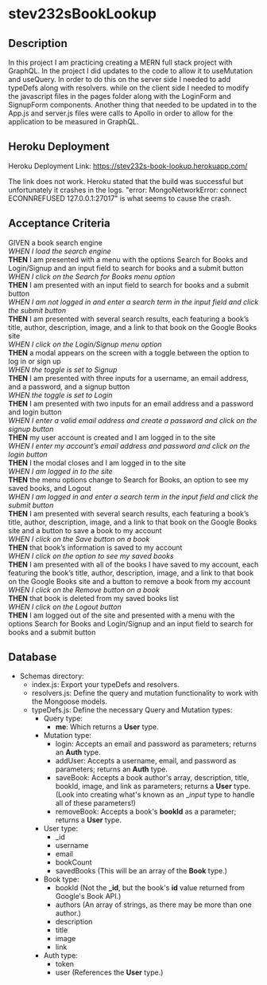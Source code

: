 # stev232sBookLookup

## Description

In this project I am practicing creating a MERN full stack project with GraphQL. In the project I did updates to the code to allow it to useMutation and useQuery. In order to do this on the server side I needed to add typeDefs along with resolvers. while on the client side I needed to modify the javascript files in the pages folder along with the LoginForm and SignupForm components. Another thing that needed to be updated in to the App.js and server.js files were calls to Apollo in order to allow for the application to be measured in GraphQL.

## Heroku Deployment

Heroku Deployment Link: https://stev232s-book-lookup.herokuapp.com/

The link does not work. Heroku stated that the build was successful but unfortunately it crashes in the logs. "error: MongoNetworkError: connect ECONNREFUSED 127.0.0.1:27017" is what seems to cause the crash.

## Acceptance Criteria

GIVEN a book search engine<br>
*WHEN I load the search engine*<br>
__THEN__ I am presented with a menu with the options Search for Books and Login/Signup and an input field to search for books and a submit button<br>
*WHEN I click on the Search for Books menu option*<br>
__THEN__ I am presented with an input field to search for books and a submit button<br>
*WHEN I am not logged in and enter a search term in the input field and click the submit button*<br>
__THEN__ I am presented with several search results, each featuring a book’s title, author, description, image, and a link to that book on the Google Books site<br>
*WHEN I click on the Login/Signup menu option*<br>
__THEN__ a modal appears on the screen with a toggle between the option to log in or sign up<br>
*WHEN the toggle is set to Signup*<br>
__THEN__ I am presented with three inputs for a username, an email address, and a password, and a signup button<br>
*WHEN the toggle is set to Login*<br>
__THEN__ I am presented with two inputs for an email address and a password and login button<br>
*WHEN I enter a valid email address and create a password and click on the signup button*<br>
__THEN__ my user account is created and I am logged in to the site<br>
*WHEN I enter my account’s email address and password and click on the login button*<br>
__THEN__ I the modal closes and I am logged in to the site<br>
*WHEN I am logged in to the site*<br>
__THEN__ the menu options change to Search for Books, an option to see my saved books, and Logout<br>
*WHEN I am logged in and enter a search term in the input field and click the submit button*<br>
__THEN__ I am presented with several search results, each featuring a book’s title, author, description, image, and a link to that book on the Google Books site and a button to save a book to my account<br>
*WHEN I click on the Save button on a book*<br>
__THEN__ that book’s information is saved to my account<br>
*WHEN I click on the option to see my saved books*<br>
__THEN__ I am presented with all of the books I have saved to my account, each featuring the book’s title, author, description, image, and a link to that book on the Google Books site and a button to remove a book from my account<br>
*WHEN I click on the Remove button on a book*<br>
__THEN__ that book is deleted from my saved books list<br>
*WHEN I click on the Logout button*<br>
__THEN__ I am logged out of the site and presented with a menu with the options Search for Books and Login/Signup and an input field to search for books and a submit button <br> 

## Database

* Schemas directory:
    * index.js: Export your typeDefs and resolvers.
    * resolvers.js: Define the query and mutation functionality to work with the Mongoose models.
    * typeDefs.js: Define the necessary Query and Mutation types:
        * Query type:
            * __me__: Which returns a __User__ type.
        * Mutation type:
            * login: Accepts an email and password as parameters; returns an __Auth__ type.
            * addUser: Accepts a username, email, and password as parameters; returns an __Auth__ type.
            * saveBook: Accepts a book author's array, description, title, bookId, image, and link as parameters; returns a __User__ type. (Look into creating what's known as an __input_ type to handle all of these parameters!)
            * removeBook: Accepts a book's __bookId__ as a parameter; returns a __User__ type.
        * User type:
            * _id
            * username
            * email
            * bookCount
            * savedBooks (This will be an array of the __Book__ type.)
        * Book type:
            * bookId (Not the **_id**, but the book's __id__ value returned from Google's Book API.)
            * authors (An array of strings, as there may be more than one author.)
            * description
            * title
            * image
            * link
        *  Auth type:
            * token
            * user (References the __User__ type.)